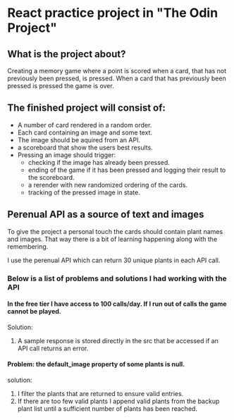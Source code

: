 # React practice project in "The Odin Project"

## What is the project about?
Creating a memory game where a point is scored when a card, that has not previously been pressed, is pressed. When a card that has previously been pressed is pressed the game is over.

## The finished project will consist of:
- A number of card rendered in a random order.
- Each card containing an image and some text.
- The image should be aquired from an API.
- a scoreboard that show the users best results.
- Pressing an image should trigger:   
    - checking if the image has already been pressed.
    - ending of the game if it has been pressed and logging their result to the scoreboard.
    - a rerender with new randomized ordering of the cards.
    - tracking of the pressed image in state.

## Perenual API as a source of text and images
To give the project a personal touch the cards should contain plant names and images. That way there is a bit of learning happening along with the remembering.

I use the perenual API which can return 30 unique plants in each API call.

### Below is a list of problems and solutions I had working with the API 

#### In the free tier I have access to 100 calls/day. If I run out of calls the game cannot be played.
Solution: 
1. A sample response is stored directly in the src that be accessed if an API call returns an error.

#### Problem: the default_image property of some plants is null.
solution: 
1. I filter the plants that are returned to ensure valid entries.
2. If there are too few valid plants I append valid plants from the backup plant list until a sufficient number of plants has been reached.


